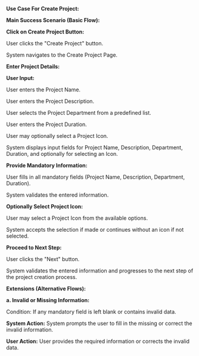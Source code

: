 ﻿**Use Case For Create Project:**

**Main Success Scenario (Basic Flow):**

**Click on Create Project Button:**

User clicks the "Create Project" button.

System navigates to the Create Project Page.

**Enter Project Details:**

**User Input:**

User enters the Project Name.

User enters the Project Description.

User selects the Project Department from a predefined list.

User enters the Project Duration.

User may optionally select a Project Icon.

System displays input fields for Project Name, Description, Department, Duration, and optionally for selecting an Icon.

**Provide Mandatory Information:**

User fills in all mandatory fields (Project Name, Description, Department, Duration).

System validates the entered information.

**Optionally Select Project Icon:**

User may select a Project Icon from the available options.

System accepts the selection if made or continues without an icon if not selected.

**Proceed to Next Step:**

User clicks the "Next" button.

System validates the entered information and progresses to the next step of the project creation process.

**Extensions (Alternative Flows):**

**a. Invalid or Missing Information:**

Condition: If any mandatory field is left blank or contains invalid data.

**System Action:** System prompts the user to fill in the missing or correct the invalid information.

**User Action:** User provides the required information or corrects the invalid data.
